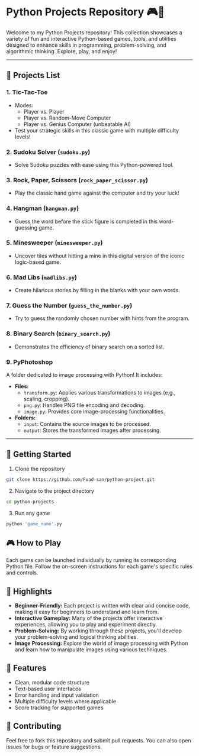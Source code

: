 # Python Projects Repository 🎮📂

Welcome to my Python Projects repository! This collection showcases a variety of fun and interactive Python-based games, tools, and utilities designed to enhance skills in programming, problem-solving, and algorithmic thinking. Explore, play, and enjoy!

---

## 📝 Projects List

### 1. **Tic-Tac-Toe**
- Modes:
  - Player vs. Player
  - Player vs. Random-Move Computer
  - Player vs. Genius Computer (unbeatable AI)
- Test your strategic skills in this classic game with multiple difficulty levels!

### 2. **Sudoku Solver (`sudoku.py`)**
- Solve Sudoku puzzles with ease using this Python-powered tool.  

### 3. **Rock, Paper, Scissors (`rock_paper_scissor.py`)**
- Play the classic hand game against the computer and try your luck!

### 4. **Hangman (`hangman.py`)**
- Guess the word before the stick figure is completed in this word-guessing game.

### 5. **Minesweeper (`minesweeper.py`)**
- Uncover tiles without hitting a mine in this digital version of the iconic logic-based game.

### 6. **Mad Libs (`madlibs.py`)**
- Create hilarious stories by filling in the blanks with your own words.

### 7. **Guess the Number (`guess_the_number.py`)**
- Try to guess the randomly chosen number with hints from the program.

### 8. **Binary Search (`binary_search.py`)**
- Demonstrates the efficiency of binary search on a sorted list.

### 9. **PyPhotoshop**
A folder dedicated to image processing with Python! It includes:
- **Files:**
  - `transform.py`: Applies various transformations to images (e.g., scaling, cropping).
  - `png.py`: Handles PNG file encoding and decoding.
  - `image.py`: Provides core image-processing functionalities.
- **Folders:**
  - `input`: Contains the source images to be processed.
  - `output`: Stores the transformed images after processing.

---

## 🚀 Getting Started
1. Clone the repository
```bash
git clone https://github.com/Fuad-san/python-project.git
```

2. Navigate to the project directory
```bash
cd python-projects
```

3. Run any game
```bash
python 'game_name'.py
```

## 🎮 How to Play
Each game can be launched individually by running its corresponding Python file. Follow the on-screen instructions for each game's specific rules and controls.

## 🌟 Highlights

* **Beginner-Friendly:** Each project is written with clear and concise code, making it easy for beginners to understand and learn from.
* **Interactive Gameplay:** Many of the projects offer interactive experiences, allowing you to play and experiment directly.
* **Problem-Solving:** By working through these projects, you'll develop your problem-solving and logical thinking abilities. 
* **Image Processing:** Explore the world of image processing with Python and learn how to manipulate images using various techniques. 

## 🧩 Features
- Clean, modular code structure
- Text-based user interfaces
- Error handling and input validation
- Multiple difficulty levels where applicable
- Score tracking for supported games

## 🤝 Contributing
Feel free to fork this repository and submit pull requests. You can also open issues for bugs or feature suggestions.
